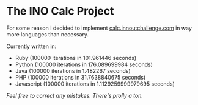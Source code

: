 The INO Calc Project
================================

For some reason I decided to implement [calc.innoutchallenge.com](http://calc.innoutchallenge.com) in way more languages than necessary.

Currently written in:

* Ruby (100000 iterations in 101.961446 seconds)
* Python (100000 iterations in 176.089699984 seconds)
* Java (100000 iterations in 1.482267 seconds)
* PHP (100000 iterations in 31.7638840675 seconds)
* Javascript (100000 iterations in 1.1129259999979695 seconds)

*Feel free to correct any mistakes. There's prolly a ton.*